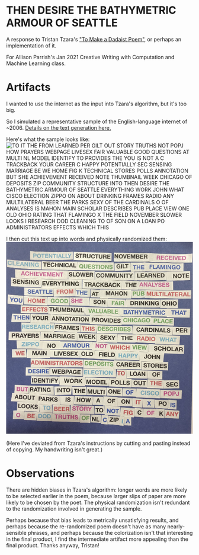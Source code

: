 # THEN DESIRE THE BATHYMETRIC ARMOUR OF SEATTLE
A response to Tristan Tzara's ["To Make a Dadaist Poem"](https://www.writing.upenn.edu/~afilreis/88v/tzara.html), or perhaps an implementation of it.

For Allison Parrish's Jan 2021 Creative Writing with Computation and Machine Learning class.

# Artifacts
I wanted to use the internet as the input into Tzara's algorithm, but it's too big.

So I simulated a representative sample of the English-language internet of ~2006. [Details on the text generation here.](https://github.com/ThreeMachineExpression/subsamplingInternetEnglish/)

Here's what the sample looks like:
![TO IT THE FROM LEARNED PER GILT OUT STORY TRUTHS NOT POPJ HOW PRAYERS WEBPAGE LIVESEX FAIR VALUABLE GOOD QUESTIONS AT MULTI NL MODEL IDENTIFY TO PROVIDES THE YOU IS NOT A C TRACKBACK YOUR CAREER C HAPPY POTENTIALLY SEC SENSING MARRIAGE BE WE HOME FIG K TECHNICAL STORES POLLS ANNOTATION BUT SHE ACHIEVEMENT RECEIVED NOTE THUMBNAIL WEEK CHICAGO OF DEPOSITS ZIP COMMUNITY STRUCTURE INTO THEN DESIRE THE BATHYMETRIC ARMOUR OF SEATTLE EVERYTHING WORK JOHN WHAT CISCO ELECTION ZIPPO ON ABOUT DRINKING FRAMES RADIO ANY MULTILATERAL BEER THE PARKS SEXY OF THE CARDINALS O OF ANALYSES IS MAHON MAIN SCHOLAR DESCRIBES PUB PLACE VIEW ONE OLD OHIO RATING THAT FLAMINGO X THE FIELD NOVEMBER SLOWER LOOKS I RESEARCH DOD CLEANING TO OF SON ON A LOAN PO ADMINISTRATORS EFFECTS WHICH THIS
](https://raw.githubusercontent.com/ThreeMachineExpression/thenDesireTheBathymetricArmourOfSeattle/main/THEN%20DESIRE%20THE%20BATHYMETRIC%20ARMOUR%20OF%20SEATTLE-1.png)

I then cut this text up into words and physically randomized them:
![POTENTIALLY STRUCTURE NOVEMBER RECEIVED, etc](https://raw.githubusercontent.com/ThreeMachineExpression/thenDesireTheBathymetricArmourOfSeattle/main/A%20Dadaist%20Poem_sm.png)

(Here I've deviated from Tzara's instructions by cutting and pasting instead of copying. My handwriting isn't great.)

# Observations
There are hidden biases in Tzara's algorithm: longer words are more likely to be selected earlier in the poem, because larger slips of paper are more likely to be chosen by the poet. The physical randomization isn't redundant to the randomization involved in generating the sample.

Perhaps because that bias leads to metrically unsatisfying results, and perhaps because the re-randomized poem doesn't have as many nearly-sensible phrases, and perhaps because the colorization isn't that interesting in the final product, I find the intermediate artifact more appealing than the final product. Thanks anyway, Tristan!
